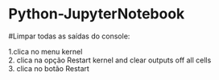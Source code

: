 # Python-JupyterNotebook
#Limpar todas as saídas do console:

1.clica no menu kernel <br>
2. clica na opção Restart kernel and clear outputs off all cells <br>
3. clica no botão Restart
